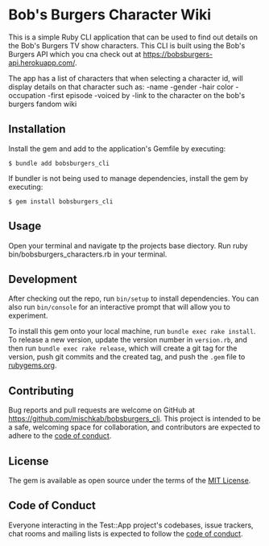 # Bob's Burgers Character Wiki

This is a simple Ruby CLI application that can be used to find out details on the Bob's Burgers TV show characters. This CLI is built using the Bob's Burgers API which you cna check out at https://bobsburgers-api.herokuapp.com/.

The app has a list of characters that when selecting a character id, will display details on that character such as:
  -name
  -gender
  -hair color
  -occupation
  -first episode
  -voiced by
  -link to the character on the bob's burgers fandom wiki

## Installation

Install the gem and add to the application's Gemfile by executing:

    $ bundle add bobsburgers_cli

If bundler is not being used to manage dependencies, install the gem by executing:

    $ gem install bobsburgers_cli

## Usage

Open your terminal and navigate tp the projects base diectory. Run ruby bin/bobsburgers_characters.rb in your terminal.

## Development

After checking out the repo, run `bin/setup` to install dependencies. You can also run `bin/console` for an interactive prompt that will allow you to experiment.

To install this gem onto your local machine, run `bundle exec rake install`. To release a new version, update the version number in `version.rb`, and then run `bundle exec rake release`, which will create a git tag for the version, push git commits and the created tag, and push the `.gem` file to [rubygems.org](https://rubygems.org).

## Contributing

Bug reports and pull requests are welcome on GitHub at https://github.com/mischkab/bobsburgers_cli. This project is intended to be a safe, welcoming space for collaboration, and contributors are expected to adhere to the [code of conduct](https://github.com/mischkab/bobsburgers_cli/blob/main/CODE_OF_CONDUCT.md).

## License

The gem is available as open source under the terms of the [MIT License](https://opensource.org/licenses/MIT).

## Code of Conduct

Everyone interacting in the Test::App project's codebases, issue trackers, chat rooms and mailing lists is expected to follow the [code of conduct](https://github.com/mischkab/bobsburgers_cli/blob/main/CODE_OF_CONDUCT.md).
